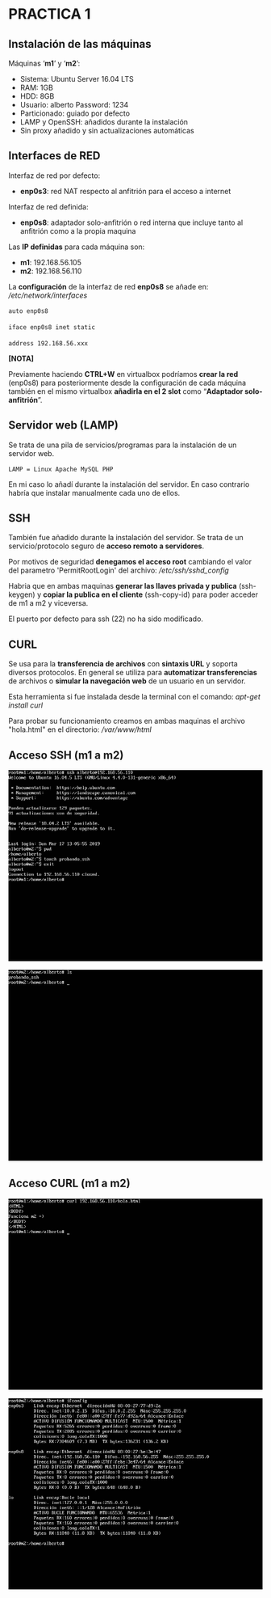 # PRACTICA 1

## Instalación de las máquinas
Máquinas ‘**m1**’ y ‘**m2**’:

- Sistema: Ubuntu Server 16.04 LTS
- RAM: 1GB
- HDD: 8GB 
- Usuario: alberto   Password: 1234
- Particionado: guiado por defecto
- LAMP y OpenSSH: añadidos durante la instalación
- Sin proxy añadido y sin actualizaciones automáticas

## Interfaces de RED
Interfaz de red por defecto:
 
- **enp0s3**: red NAT respecto al anfitrión para el acceso a internet

Interfaz de red definida:

- **enp0s8**: adaptador solo-anfitrión o red interna que incluye tanto al anfitrión como a la propia maquina

Las **IP definidas** para cada máquina son:

- **m1**:  192.168.56.105
- **m2**:  192.168.56.110


La **configuración** de la interfaz de red **enp0s8** se añade en:
_/etc/network/interfaces_

	auto enp0s8

	iface enp0s8 inet static

	address 192.168.56.xxx


**[NOTA]**

Previamente haciendo **CTRL+W** en virtualbox podríamos **crear la red** (enp0s8) para posteriormente desde la configuración de cada máquina también en el mismo virtualbox **añadirla en el 2 slot** como “**Adaptador solo-anfitrión**”.

## Servidor web (LAMP)
Se trata de una pila de servicios/programas para la instalación de un servidor web.
 
	LAMP = Linux Apache MySQL PHP

En mi caso lo añadí durante la instalación del servidor. En caso contrario habría que instalar manualmente cada uno de ellos.

## SSH
También fue añadido durante la instalación del servidor. Se trata de un servicio/protocolo seguro de **acceso remoto a servidores**.

Por motivos de seguridad **denegamos el acceso root** cambiando el valor del parametro 'PermitRootLogin' del archivo: _/etc/ssh/sshd_config_

Habria que en ambas maquinas **generar las llaves privada y publica** (ssh-keygen) y **copiar la publica en el cliente** (ssh-copy-id) para poder acceder de m1 a m2 y viceversa.

El puerto por defecto para ssh (22) no ha sido modificado.

## CURL
Se usa para la **transferencia de archivos** con **sintaxis URL** y soporta diversos protocolos. En general se utiliza para **automatizar transferencias** de archivos o **simular la navegación web** de un usuario en un servidor.

Esta herramienta si fue instalada desde la terminal con el comando: _apt-get install curl_

Para probar su funcionamiento creamos en ambas maquinas el archivo "hola.html" en el directorio: _/var/www/html_

## Acceso SSH (m1 a m2)

![imagen](https://github.com/Alberto93GV/SWAP/blob/master/Practica1/ssh_m1.png)

![imagen](https://github.com/Alberto93GV/SWAP/blob/master/Practica1/ssh_m2.png)

## Acceso CURL (m1 a m2)

![imagen](https://github.com/Alberto93GV/SWAP/blob/master/Practica1/curl_m1.png)

![imagen](https://github.com/Alberto93GV/SWAP/blob/master/Practica1/curl_m2.png)
